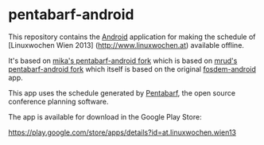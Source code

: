 pentabarf-android
=================

This repository contains the [Android](http://www.android.com/) application for
making the schedule of [Linuxwochen Wien 2013] (http://www.linuxwochen.at) available offline.

It's based on [mika's pentabarf-android fork](https://github.com/mika/pentabarf-android) which is based on [mrud's pentabarf-android
fork](https://github.com/mrud/pentabarf-android) which itself is based on the
original [fosdem-android](http://sourceforge.net/projects/fosdem-android/) app.

This app uses the schedule generated by [Pentabarf](http://pentabarf.org/), the
open source conference planning software. 

The app is available for download in the Google Play Store:

https://play.google.com/store/apps/details?id=at.linuxwochen.wien13
